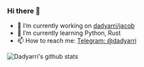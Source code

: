 ### Hi there 👋

- 🔭 I’m currently working on [dadyarri/jacob](https://github.com/dadyarri/jacob)
- 🌱 I’m currently learning Python, Rust
- 📫 How to reach me: [Telegram: @dadyarri](https://t.me/dadyarri)

![Dadyarri's github stats](https://github-readme-stats.vercel.app/api?username=dadyarri&count_private=true&show_icons=true)
